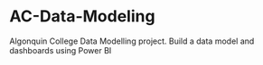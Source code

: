 # AC-Data-Modeling
Algonquin College Data Modelling project. Build a data model and dashboards using Power BI
